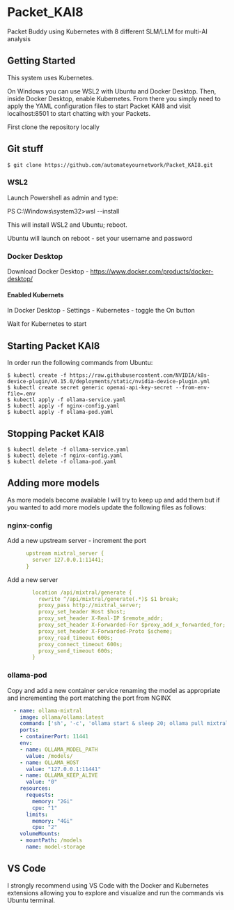 # Packet_KAI8
Packet Buddy using Kubernetes with 8 different SLM/LLM for multi-AI analysis 

## Getting Started

This system uses Kubernetes.

On Windows you can use WSL2 with Ubuntu and Docker Desktop. Then, inside Docker Desktop, enable Kubernetes. From there you simply need to apply the YAML configuration files to start Packet KAI8 and visit localhost:8501 to start chatting with your Packets. 

First clone the repository locally 

## Git stuff

```console
$ git clone https://github.com/automateyournetwork/Packet_KAI8.git
```

### WSL2 
Launch Powershell as admin and type: 

PS C:\Windows\system32>wsl --install

This will install WSL2 and Ubuntu; reboot. 

Ubuntu will launch on reboot - set your username and password

### Docker Desktop 
Download Docker Desktop - https://www.docker.com/products/docker-desktop/

#### Enabled Kubernets
In Docker Desktop - Settings - Kubernetes - toggle the On button

Wait for Kubernetes to start

## Starting Packet KAI8
In order run the following commands from Ubuntu: 

```console
$ kubectl create -f https://raw.githubusercontent.com/NVIDIA/k8s-device-plugin/v0.15.0/deployments/static/nvidia-device-plugin.yml
$ kubectl create secret generic openai-api-key-secret --from-env-file=.env
$ kubectl apply -f ollama-service.yaml
$ kubectl apply -f nginx-config.yaml
$ kubectl apply -f ollama-pod.yaml
```

## Stopping Packet KAI8 
```console
$ kubectl delete -f ollama-service.yaml
$ kubectl delete -f nginx-config.yaml
$ kubectl delete -f ollama-pod.yaml
```

## Adding more models 
As more models become available I will try to keep up and add them but if you wanted to add more models update the following files as follows: 

### nginx-config
Add a new upstream server - increment the port 

```yaml
      upstream mixtral_server {
        server 127.0.0.1:11441;
      }
```

Add a new server 

```yaml
        location /api/mixtral/generate {
          rewrite ^/api/mixtral/generate(.*)$ $1 break;
          proxy_pass http://mixtral_server;
          proxy_set_header Host $host;
          proxy_set_header X-Real-IP $remote_addr;
          proxy_set_header X-Forwarded-For $proxy_add_x_forwarded_for;
          proxy_set_header X-Forwarded-Proto $scheme;
          proxy_read_timeout 600s;
          proxy_connect_timeout 600s;
          proxy_send_timeout 600s;
        }
```

### ollama-pod
Copy and add a new container service renaming the model as appropriate and incrementing the port matching the port from NGINX 

```yaml
  - name: ollama-mixtral
    image: ollama/ollama:latest
    command: ['sh', '-c', 'ollama start & sleep 20; ollama pull mixtral && tail -f /dev/null']
    ports:
    - containerPort: 11441
    env:
    - name: OLLAMA_MODEL_PATH
      value: /models/
    - name: OLLAMA_HOST
      value: "127.0.0.1:11441"
    - name: OLLAMA_KEEP_ALIVE
      value: "0"      
    resources:
      requests:
        memory: "2Gi"
        cpu: "1"
      limits:
        memory: "4Gi"
        cpu: "2"
    volumeMounts:
    - mountPath: /models
      name: model-storage
```

## VS Code 
I strongly recommend using VS Code with the Docker and Kubernetes extensions allowing you to explore and visualize and run the commands vis Ubuntu terminal. 